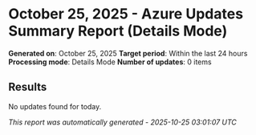 # October 25, 2025 - Azure Updates Summary Report (Details Mode)

**Generated on**: October 25, 2025
**Target period**: Within the last 24 hours
**Processing mode**: Details Mode
**Number of updates**: 0 items

## Results

No updates found for today.


*This report was automatically generated - 2025-10-25 03:01:07 UTC*